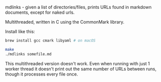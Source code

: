 mdlinks - given a list of directories/files, prints URLs found in
markdown documents, except for naked urls.

Multithreaded, written in C using the CommonMark library.

Install like this:

```bash
brew install gcc cmark libyaml # on macOS

make
./mdlinks somefile.md
```

This multithreaded version doesn't work. Even when running with just
1 worker thread it doesn't print out the same number of URLs between
runs, though it processes every file once.
